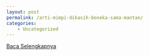 ```yaml
---
layout: post
permalink: /arti-mimpi-dikasih-boneka-sama-mantan/
categories:
    - Uncategorized
---
```


[Baca Selengkapnya](/02)